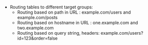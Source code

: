 - Routing tables to different target groups:
	- Routing based on path in URL : example.com/users and example.com/posts
	- Routing based on hostname in URL : one.example.com and two.example.com
	- Routing based on query string, headers: example.com/users?id=123&order=false